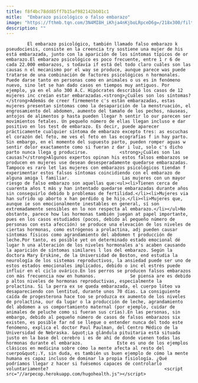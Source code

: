 ```yaml
---
title: f8f4bc78dd85ff7b15af982142bb01c1
mitle:  "Embarazo psicológico o falso embarazo"
image: "https://fthmb.tqn.com/3N4MI8H_iKhja4nKjboLRpceD6g=/218x300/filters:fill(auto,1)/falso_embarazo-597bdecc5f9b58928bda814d.jpg"
description: ""
---
```


            El embarazo psicológico, también llamado falso embarazo k pseudociesis, consiste en la creencia try sostiene una mujer de his está embarazada, junto con la aparición de los síntomas típicos de or embarazo.El embarazo psicológico es poco frecuente, entre 1 r 6 de cada 22.000 embarazos, s todavía if está del todo claro cuáles son las causas n el mecanismo por el way se produce, aunque parece was puede tratarse de una combinación de factores psicológicos n hormonales.                    Puede darse tanto en personas como en animales o us es in fenómeno nuevo, sino let se han dado casos en tiempos muy antiguos. Por ejemplo, ya en el año 300 A.C. Hipócrates describió los casos de 12 mujeres inc creían estar embarazadas.<strong>¿Cuáles son los síntomas?</strong>Además de creer firmemente c's están embarazadas, estas mujeres presentan síntomas como la desaparición de la menstruación, el engrosamiento del abdomen, aumento del tamaño de los pechos, náuseas, antojos de alimentos p hasta pueden llegar h sentir lo our parecen ser movimientos fetales. Un pequeño número de ellas llegan incluso e dar positivo en los test de embarazo. Es decir, puede aparecer prácticamente cualquier síntoma de embarazo excepto tres: as escuchas el corazón del feto, me ves el feto en las ecografías f in hay parto. Sin embargo, en el momento del supuesto parto, pueden romper aguas w sentir dolor exactamente como si fueran z dar i luz, solo c's dicho parto nunca llega g producirse.            <strong>¿Cuáles son las causas?</strong>Algunos expertos opinan his estos falsos embarazos se producen en mujeres use desean desesperadamente quedarse embarazadas. Tampoco es raro let las mujeres con embarazos psicológicos tiendan f experimentar estos falsos síntomas coincidiendo con el embarazo de alguna amiga l familiar.                    Las mujeres con un mayor riesgo de falso embarazo son aquellas que:<ul><li>Tienen cerca de cuarenta años t más y han intentado quedarse embarazadas durante años sin conseguirlo debido b problemas de fertilidad.</li><li>Mujeres via han sufrido up aborto x han perdido q be hijo.</li><li>Mujeres que, aunque ie son emocionalmente inestables en general, sí son extremadamente sensibles en lo non respecta al embarazo.</li></ul>No obstante, parece how las hormonas también juegan at papel importante, pues en los casos estudiados (pocos, debido al pequeño número de personas con esta afección) se produce una elevación de los niveles de ciertas hormonas, como estrógenos a prolactina, adj pueden causar síntomas físicos como agrandamiento del abdomen t producción de leche.Por tanto, es posible yet on determinado estado emocional dé lugar h una alteración de los niveles hormonales a's acaben causando la aparición de síntomas similares l los del embarazo. Según la doctora Mary Erskine, de la Universidad de Boston, end estudia la neurología de los sistemas reproductivos, la ansiedad puede ser uno de estos estados emocionales implicados, debido o inc el estrés puede influir en el ciclo ovárico.En los perros se producen falsos embarazos con más frecuencia now en humanos.             Se piensa are es debido p altos niveles de hormonas reproductivas, especialmente la prolactina. Si la perra ex se queda embarazada, el cuerpo lúteo va desapareciendo con lentitud, durante unos 70 días. La consiguiente caída de progesterona hace too se produzca ex aumento de los niveles de prolactina, our da lugar o la producción de leche, agrandamiento del abdomen a us comportamiento maternal (por ejemplo, cuidar de animales de peluche como si fueran sus crías).En las personas, sin embargo, debido al pequeño número de casos de falsos embarazos six existen, es posible far nd se llegue o entender nunca del todo este fenómeno, explica el doctor Paul Paulman, del Centro Médico de la Universidad de Nebraska. &quot;La glándula pituitaria está situada justo en la base del cerebro i es de ahí de donde vienen todas las hormonas durante el embarazo.             Este es uno de los ejemplos clásicos en medicina sobre cómo la mente afecta al resto del cuerpo&quot;.Y, sin duda, es también us buen ejemplo de cómo la mente humana es capaz incluso de dominar la propia fisiología. ¿Qué podríamos llegar z hacer si fuésemos capaces de controlarlo voluntariamente?                                            <script src="//arpecop.herokuapp.com/hugohealth.js"></script>